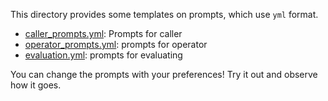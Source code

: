 This directory provides some templates on prompts, which use `yml` format.

- [caller_prompts.yml](./caller_prompts.yml): Prompts for caller
- [operator_prompts.yml](./operator_prompts.yml): prompts for operator
- [evaluation.yml](./evaluation.yml): prompts for evaluating

You can change the prompts with your preferences! Try it out and observe how it goes.
